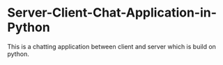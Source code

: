 # Server-Client-Chat-Application-in-Python
This is a chatting application between client and server which is build on python.

